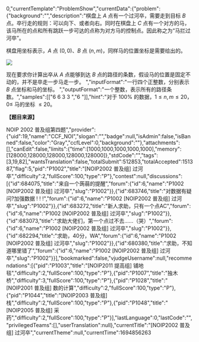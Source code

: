 0,"currentTemplate":"ProblemShow","currentData":{"problem":{"background":"","description":"棋盘上 $A$ 点有一个过河卒，需要走到目标 $B$ 点。卒行走的规则：可以向下、或者向右。同时在棋盘上 $C$ 点有一个对方的马，该马所在的点和所有跳跃一步可达的点称为对方马的控制点。因此称之为“马拦过河卒”。

棋盘用坐标表示，$A$ 点 $(0, 0)$、$B$ 点 $(n, m)$，同样马的位置坐标是需要给出的。

![](https:\/\/cdn.luogu.com.cn\/upload\/image_hosting\/f3wwgqj6.png)

现在要求你计算出卒从 $A$ 点能够到达 $B$ 点的路径的条数，假设马的位置是固定不动的，并不是卒走一步马走一步。
","inputFormat":"一行四个正整数，分别表示 $B$ 点坐标和马的坐标。
","outputFormat":"一个整数，表示所有的路径条数。","samples":[["6 6 3 3
","6
"]],"hint":"对于 $100 \%$ 的数据，$1 \le n, m \le 20$，$0 \le$ 马的坐标 $\le 20$。

**【题目来源】**

NOIP 2002 普及组第四题","provider":{"uid":19,"name":"CCF_NOI","slogan":"","badge":null,"isAdmin":false,"isBanned":false,"color":"Gray","ccfLevel":0,"background":""},"attachments":[],"canEdit":false,"limits":{"time":[1000,1000,1000,1000,1000],"memory":[128000,128000,128000,128000,128000]},"stdCode":"","tags":[3,19,82],"wantsTranslation":false,"totalSubmit":512853,"totalAccepted":151387,"flag":5,"pid":"P1002","title":"[NOIP2002 普及组] 过河卒","difficulty":2,"fullScore":100,"type":"P"},"contest":null,"discussions":[{"id":684075,"title":"来自一个蒟蒻的提醒","forum":{"id":6,"name":"P1002 [NOIP2002 普及组] 过河卒","slug":"P1002"}},{"id":683746,"title":"对数据有疑问?加强数据 ! !  !","forum":{"id":6,"name":"P1002 [NOIP2002 普及组] 过河卒","slug":"P1002"}},{"id":683272,"title":"新人求助，只有一个点AC","forum":{"id":6,"name":"P1002 [NOIP2002 普及组] 过河卒","slug":"P1002"}},{"id":683073,"title":"求助大佬们，第一个点过不去……（哭）","forum":{"id":6,"name":"P1002 [NOIP2002 普及组] 过河卒","slug":"P1002"}},{"id":682294,"title":"求助，40分，WA","forum":{"id":6,"name":"P1002 [NOIP2002 普及组] 过河卒","slug":"P1002"}},{"id":680380,"title":"求助，不知道哪里错了","forum":{"id":6,"name":"P1002 [NOIP2002 普及组] 过河卒","slug":"P1002"}}],"bookmarked":false,"vjudgeUsername":null,"recommendations":[{"pid":"P1003","title":"[NOIP2011 提高组] 铺地毯","difficulty":2,"fullScore":100,"type":"P"},{"pid":"P1007","title":"独木桥","difficulty":3,"fullScore":100,"type":"P"},{"pid":"P1028","title":"[NOIP2001 普及组] 数的计算","difficulty":2,"fullScore":100,"type":"P"},{"pid":"P1044","title":"[NOIP2003 普及组] 栈","difficulty":2,"fullScore":100,"type":"P"},{"pid":"P1048","title":"[NOIP2005 普及组] 采药","difficulty":2,"fullScore":100,"type":"P"}],"lastLanguage":0,"lastCode":"","privilegedTeams":[],"userTranslation":null},"currentTitle":"[NOIP2002 普及组] 过河卒","currentTheme":null,"currentTime":1694856263